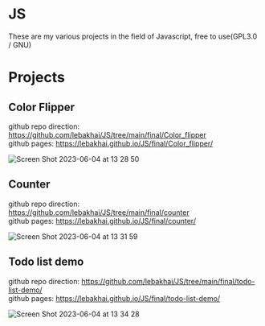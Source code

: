 # JS
These are my various projects in the field of Javascript, free to use(GPL3.0 / GNU)

# Projects
## Color Flipper

github repo direction: https://github.com/lebakhai/JS/tree/main/final/Color_flipper <br>
github pages: https://lebakhai.github.io/JS/final/Color_flipper/


![Screen Shot 2023-06-04 at 13 28 50](https://github.com/lebakhai/JS/assets/97871575/8b8a6239-0d35-4ff1-a1a2-004252bc4947)

## Counter

github repo direction: https://github.com/lebakhai/JS/tree/main/final/counter <br>
github pages: https://lebakhai.github.io/JS/final/counter/

![Screen Shot 2023-06-04 at 13 31 59](https://github.com/lebakhai/JS/assets/97871575/baa7ed80-06f5-4407-9649-899f0b2eab9b)

## Todo list demo

github repo direction: https://github.com/lebakhai/JS/tree/main/final/todo-list-demo/ <br>
github pages: https://lebakhai.github.io/JS/final/todo-list-demo/

![Screen Shot 2023-06-04 at 13 34 28](https://github.com/lebakhai/JS/assets/97871575/3d3bda8d-3479-4162-be60-14735aa8e741)



